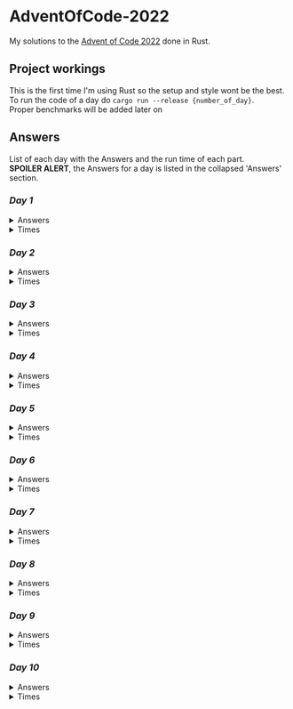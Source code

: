 # AdventOfCode-2022
My solutions to the [Advent of Code 2022](https://adventofcode.com/2022) done in Rust.

## Project workings
This is the first time I'm using Rust so the setup and style wont be the best.  
To run the code of a day do `cargo run --release {number_of_day}`.  
Proper benchmarks will be added later on

## Answers
List of each day with the Answers and the run time of each part.  
**SPOILER ALERT**, the Answers for a day is listed in the collapsed 'Answers' section.

### *Day 1*
<details><summary>Answers</summary><p>

1. 72240
2. 208622
</p></details>
<details><summary>Times</summary><p>

1. 0.2131 ms
2. 0.1773 ms
</p></details>

### *Day 2*
<details><summary>Answers</summary><p>

1. 9241
2. 14610
</p></details>
<details><summary>Times</summary><p>

1. 0.0616 ms
2. 0.0529 ms
</p></details>

### *Day 3*
<details><summary>Answers</summary><p>

1. 7824
2. 2798
</p></details>
<details><summary>Times</summary><p>

1. 0.0916 ms
2. 0.1042 ms
</p></details>

### *Day 4*
<details><summary>Answers</summary><p>

1. 567
2. 907
</p></details>
<details><summary>Times</summary><p>

1. 0.2425 ms
2. 0.2483 ms
</p></details>

### *Day 5*
<details><summary>Answers</summary><p>

1. ZSQVCCJLL
2. QZFJRWHGS
</p></details>
<details><summary>Times</summary><p>

1. 0.0893 ms
2. 0.0988 ms
</p></details>

### *Day 6*
<details><summary>Answers</summary><p>

1. 1816
2. 2625
</p></details>
<details><summary>Times</summary><p>

1. 0.0799 ms
2. 0.4402 ms
</p></details>

### *Day 7*
<details><summary>Answers</summary><p>

1. 1491614
2. 6400111
</p></details>
<details><summary>Times</summary><p>

1. 0.2753 ms
2. 0.2743 ms
</p></details>

### *Day 8*
<details><summary>Answers</summary><p>

1. 1698
2. 672280
</p></details>
<details><summary>Times</summary><p>

1. 0.1069 ms
2. 0.2920 ms
</p></details>

### *Day 9*
<details><summary>Answers</summary><p>

1. 6332
2. 2511
</p></details>
<details><summary>Times</summary><p>

1. 0.5599 ms
2. 0.9326 ms
</p></details>

### *Day 10*
<details><summary>Answers</summary><p>

1. 14860
2. (almost right I guess):  
```
##...##..####.####.#..#.#..#.###..#..#..  
..#.#..#....#.#....#..#.#..#.#..#.#.#...  
..#.#......#..###..####.#..#.#..#.##....  
##..#.##..#...#....#..#.#..#.###..#.#...  
.#..#..#.#....#....#..#.#..#.#.#..#.#...  
..#..###.####.####.#..#..##..#..#.#..#..  
```
</p></details>
<details><summary>Times</summary><p>

1. 0.0232 ms
2. 0.0332 ms
</p></details>
